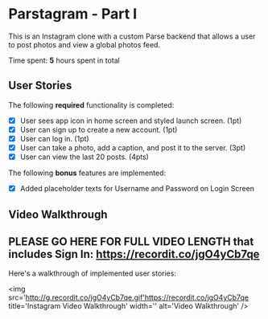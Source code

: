 # Parstagram - Part I

This is an Instagram clone with a custom Parse backend that allows a user to post photos and view a global photos feed.

Time spent: **5** hours spent in total

## User Stories

The following **required** functionality is completed:

- [X] User sees app icon in home screen and styled launch screen. (1pt)
- [X] User can sign up to create a new account. (1pt)
- [X] User can log in. (1pt)
- [X] User can take a photo, add a caption, and post it to the server. (3pt)
- [X] User can view the last 20 posts. (4pts)

The following **bonus** features are implemented:

- [X] Added placeholder texts for Username and Password on Login Screen

## Video Walkthrough
## PLEASE GO HERE FOR FULL VIDEO LENGTH that includes Sign In: https://recordit.co/jgO4yCb7qe
Here's a walkthrough of implemented user stories:


<img src='http://g.recordit.co/jgO4yCb7qe.gif'https://recordit.co/jgO4yCb7qe title='Instagram Video Walkthrough' width='' alt='Video Walkthrough' />
